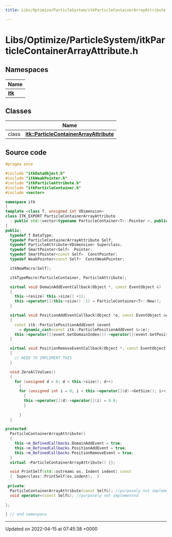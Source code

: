 ```yaml
---
title: Libs/Optimize/ParticleSystem/itkParticleContainerArrayAttribute.h

---
```


# Libs/Optimize/ParticleSystem/itkParticleContainerArrayAttribute.h



## Namespaces

| Name           |
| -------------- |
| **[itk](../Namespaces/namespaceitk.md)**  |

## Classes

|                | Name           |
| -------------- | -------------- |
| class | **[itk::ParticleContainerArrayAttribute](../Classes/classitk_1_1ParticleContainerArrayAttribute.md)**  |




## Source code

```cpp
#pragma once

#include "itkDataObject.h"
#include "itkWeakPointer.h"
#include "itkParticleAttribute.h"
#include "itkParticleContainer.h"
#include <vector>

namespace itk
{
template <class T, unsigned int VDimension>
class ITK_EXPORT ParticleContainerArrayAttribute
  : public std::vector<typename ParticleContainer<T>::Pointer >, public ParticleAttribute<VDimension>
{
public:
  typedef T DataType;
  typedef ParticleContainerArrayAttribute Self;
  typedef ParticleAttribute<VDimension> Superclass;
  typedef SmartPointer<Self>  Pointer;
  typedef SmartPointer<const Self>  ConstPointer;
  typedef WeakPointer<const Self>  ConstWeakPointer;

  itkNewMacro(Self);

  itkTypeMacro(ParticleContainer, ParticleAttribute);

  virtual void DomainAddEventCallback(Object *, const EventObject &)
  {
    this->resize( this->size() +1);
    this->operator[](this->size() -1) = ParticleContainer<T>::New();
  }

  virtual void PositionAddEventCallback(Object *o, const EventObject &e) 
  {
    const itk::ParticlePositionAddEvent &event
      = dynamic_cast<const itk::ParticlePositionAddEvent &>(e);
    this->operator[](event.GetDomainIndex())->operator[](event.GetPositionIndex()) = 0.0;    
  }

  virtual void PositionRemoveEventCallback(Object *, const EventObject &) 
  {
    // NEED TO IMPLEMENT THIS
  }

  void ZeroAllValues()
  {
    for (unsigned d = 0; d < this->size(); d++)
      {
      for (unsigned int i = 0; i < this->operator[](d)->GetSize(); i++)
        {
        this->operator[](d)->operator[](i) = 0.0;
        }
      
      }
  }

protected:
  ParticleContainerArrayAttribute()
  {
    this->m_DefinedCallbacks.DomainAddEvent = true;
    this->m_DefinedCallbacks.PositionAddEvent = true;
    this->m_DefinedCallbacks.PositionRemoveEvent = true;
  }
  virtual ~ParticleContainerArrayAttribute() {};

  void PrintSelf(std::ostream& os, Indent indent) const
  {  Superclass::PrintSelf(os,indent);  }
  
 private:
  ParticleContainerArrayAttribute(const Self&); //purposely not implemented
  void operator=(const Self&); //purposely not implemented
  
};

} // end namespace
```


-------------------------------

Updated on 2022-04-15 at 07:45:38 +0000
